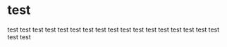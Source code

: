 # test
test
test
test
test
test
test
test
test
test
test
test
test
test
test
test
test
test
test
test
